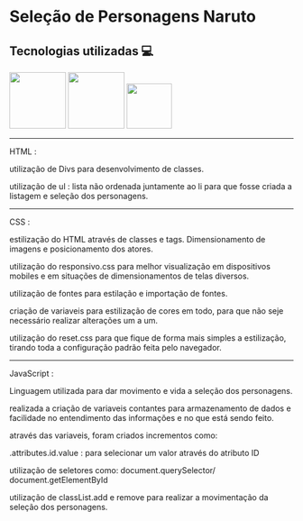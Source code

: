 # Seleção de Personagens Naruto

## Tecnologias utilizadas 💻

<img src="https://cdn.jsdelivr.net/gh/devicons/devicon@latest/icons/html5/html5-original-wordmark.svg" height="100px" width="100px"/>

<img src="https://cdn.jsdelivr.net/gh/devicons/devicon@latest/icons/css3/css3-original-wordmark.svg" height="100px" width="100px"/>

<img src="https://cdn.jsdelivr.net/gh/devicons/devicon@latest/icons/javascript/javascript-original.svg" height="80px" width="80px" />


---

HTML : 

utilização de Divs para desenvolvimento de classes.

utilização de ul : lista não ordenada juntamente ao li  para que fosse criada a listagem e seleção dos personagens. 

---

CSS : 

estilização do HTML através de classes e tags. Dimensionamento de imagens e posicionamento dos atores. 

utilização do responsivo.css para melhor visualização em dispositivos mobiles e em situações de dimensionamentos de telas diversos. 

utilização de fontes para estilação e importação de fontes. 

criação de variaveis para estilização de cores em todo, para que não seje necessário realizar alterações um a um. 

utilização do reset.css  para que fique de forma mais simples a estilização, tirando toda a configuração padrão feita pelo navegador. 

---

JavaScript :

Linguagem utilizada para dar movimento e vida a seleção dos personagens. 

realizada a criação de variaveis contantes para armazenamento de dados e facilidade no entendimento das informações e no que está sendo feito.

através das variaveis, foram criados incrementos como:

.attributes.id.value  : para selecionar um valor através do atributo ID 

utilização de seletores como: document.querySelector/ document.getElementById

utilização de classList.add e remove para realizar a movimentação da seleção dos personagens. 


